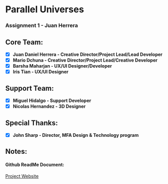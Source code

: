 # Parallel Universes
### Assignment 1 - Juan Herrera

## Core Team:
- [x] **Juan Daniel Herrera - Creative Director/Project Lead/Lead Developer**
- [x] **Mario Dchuna - Creative Director/Project Lead/Creative Developer**
- [x] **Barsha Maharjan - UX/UI Designer/Developer**
- [x] **Iris Tian - UX/UI Designer**

## Support Team:
- [x] **Miguel Hidalgo - Support Developer**
- [x] **Nicolas Hernandez - 3D Designer**

## Special Thanks:
- [x] **John Sharp - Director, MFA Design & Technology program**

## Notes:

#### Github ReadMe Document:
[Project Website](https://help.github.com/en/articles/basic-writing-and-formatting-syntax)